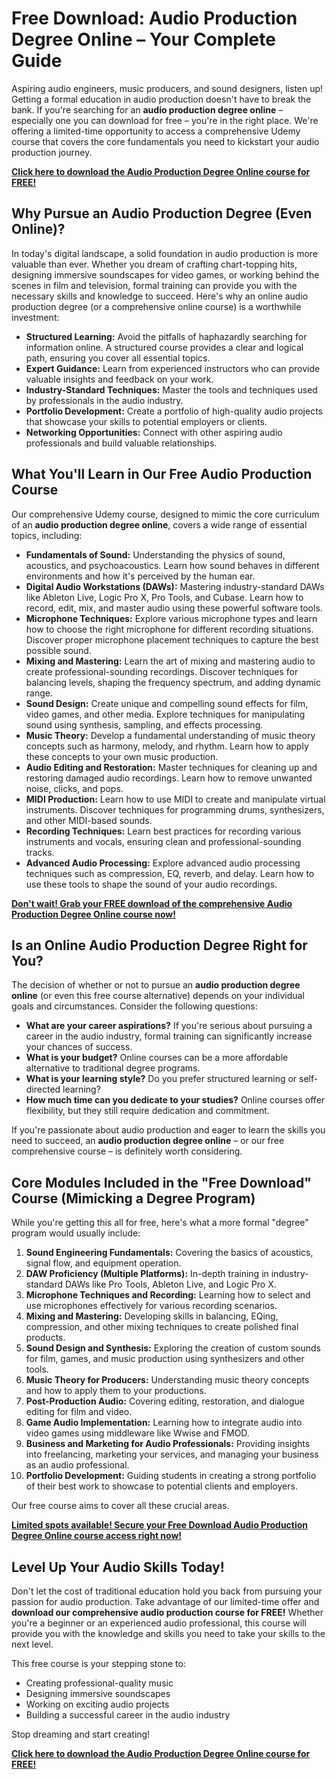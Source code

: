 # Free Download: Audio Production Degree Online – Your Complete Guide

Aspiring audio engineers, music producers, and sound designers, listen up! Getting a formal education in audio production doesn't have to break the bank. If you're searching for an **audio production degree online** – especially one you can download for free – you're in the right place. We're offering a limited-time opportunity to access a comprehensive Udemy course that covers the core fundamentals you need to kickstart your audio production journey.

[**Click here to download the Audio Production Degree Online course for FREE!**](https://udemywork.com/audio-production-degree-online)

## Why Pursue an Audio Production Degree (Even Online)?

In today's digital landscape, a solid foundation in audio production is more valuable than ever. Whether you dream of crafting chart-topping hits, designing immersive soundscapes for video games, or working behind the scenes in film and television, formal training can provide you with the necessary skills and knowledge to succeed. Here's why an online audio production degree (or a comprehensive online course) is a worthwhile investment:

*   **Structured Learning:** Avoid the pitfalls of haphazardly searching for information online. A structured course provides a clear and logical path, ensuring you cover all essential topics.
*   **Expert Guidance:** Learn from experienced instructors who can provide valuable insights and feedback on your work.
*   **Industry-Standard Techniques:** Master the tools and techniques used by professionals in the audio industry.
*   **Portfolio Development:** Create a portfolio of high-quality audio projects that showcase your skills to potential employers or clients.
*   **Networking Opportunities:** Connect with other aspiring audio professionals and build valuable relationships.

## What You'll Learn in Our Free Audio Production Course

Our comprehensive Udemy course, designed to mimic the core curriculum of an **audio production degree online**, covers a wide range of essential topics, including:

*   **Fundamentals of Sound:** Understanding the physics of sound, acoustics, and psychoacoustics. Learn how sound behaves in different environments and how it's perceived by the human ear.
*   **Digital Audio Workstations (DAWs):** Mastering industry-standard DAWs like Ableton Live, Logic Pro X, Pro Tools, and Cubase. Learn how to record, edit, mix, and master audio using these powerful software tools.
*   **Microphone Techniques:** Explore various microphone types and learn how to choose the right microphone for different recording situations. Discover proper microphone placement techniques to capture the best possible sound.
*   **Mixing and Mastering:** Learn the art of mixing and mastering audio to create professional-sounding recordings. Discover techniques for balancing levels, shaping the frequency spectrum, and adding dynamic range.
*   **Sound Design:** Create unique and compelling sound effects for film, video games, and other media. Explore techniques for manipulating sound using synthesis, sampling, and effects processing.
*   **Music Theory:** Develop a fundamental understanding of music theory concepts such as harmony, melody, and rhythm. Learn how to apply these concepts to your own music production.
*   **Audio Editing and Restoration:** Master techniques for cleaning up and restoring damaged audio recordings. Learn how to remove unwanted noise, clicks, and pops.
*   **MIDI Production:** Learn how to use MIDI to create and manipulate virtual instruments. Discover techniques for programming drums, synthesizers, and other MIDI-based sounds.
*   **Recording Techniques:** Learn best practices for recording various instruments and vocals, ensuring clean and professional-sounding tracks.
*   **Advanced Audio Processing:** Explore advanced audio processing techniques such as compression, EQ, reverb, and delay. Learn how to use these tools to shape the sound of your audio recordings.

[**Don't wait! Grab your FREE download of the comprehensive Audio Production Degree Online course now!**](https://udemywork.com/audio-production-degree-online)

## Is an Online Audio Production Degree Right for You?

The decision of whether or not to pursue an **audio production degree online** (or even this free course alternative) depends on your individual goals and circumstances. Consider the following questions:

*   **What are your career aspirations?** If you're serious about pursuing a career in the audio industry, formal training can significantly increase your chances of success.
*   **What is your budget?** Online courses can be a more affordable alternative to traditional degree programs.
*   **What is your learning style?** Do you prefer structured learning or self-directed learning?
*   **How much time can you dedicate to your studies?** Online courses offer flexibility, but they still require dedication and commitment.

If you're passionate about audio production and eager to learn the skills you need to succeed, an **audio production degree online** – or our free comprehensive course – is definitely worth considering.

## Core Modules Included in the "Free Download" Course (Mimicking a Degree Program)

While you're getting this all for free, here's what a more formal "degree" program would usually include:

1.  **Sound Engineering Fundamentals:** Covering the basics of acoustics, signal flow, and equipment operation.
2.  **DAW Proficiency (Multiple Platforms):** In-depth training in industry-standard DAWs like Pro Tools, Ableton Live, and Logic Pro X.
3.  **Microphone Techniques and Recording:** Learning how to select and use microphones effectively for various recording scenarios.
4.  **Mixing and Mastering:** Developing skills in balancing, EQing, compression, and other mixing techniques to create polished final products.
5.  **Sound Design and Synthesis:** Exploring the creation of custom sounds for film, games, and music production using synthesizers and other tools.
6.  **Music Theory for Producers:** Understanding music theory concepts and how to apply them to your productions.
7.  **Post-Production Audio:** Covering editing, restoration, and dialogue editing for film and video.
8.  **Game Audio Implementation:** Learning how to integrate audio into video games using middleware like Wwise and FMOD.
9.  **Business and Marketing for Audio Professionals:** Providing insights into freelancing, marketing your services, and managing your business as an audio professional.
10. **Portfolio Development:** Guiding students in creating a strong portfolio of their best work to showcase to potential clients and employers.

Our free course aims to cover all these crucial areas.

[**Limited spots available! Secure your Free Download Audio Production Degree Online course access right now!**](https://udemywork.com/audio-production-degree-online)

## Level Up Your Audio Skills Today!

Don't let the cost of traditional education hold you back from pursuing your passion for audio production. Take advantage of our limited-time offer and **download our comprehensive audio production course for FREE!** Whether you're a beginner or an experienced audio professional, this course will provide you with the knowledge and skills you need to take your skills to the next level.

This free course is your stepping stone to:

*   Creating professional-quality music
*   Designing immersive soundscapes
*   Working on exciting audio projects
*   Building a successful career in the audio industry

Stop dreaming and start creating!

[**Click here to download the Audio Production Degree Online course for FREE!**](https://udemywork.com/audio-production-degree-online)
